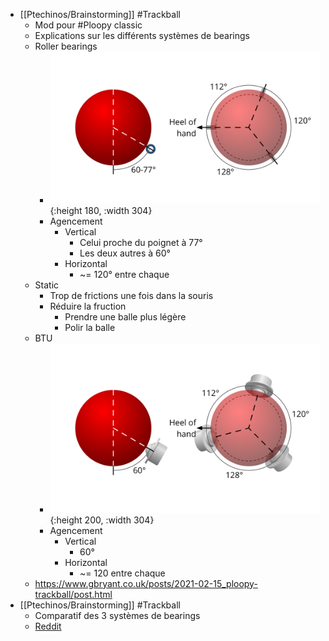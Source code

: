 - [[Ptechinos/Brainstorming]] #Trackball
	- Mod pour #Ploopy classic
	- Explications sur les différents systèmes de bearings
	- Roller bearings
		- ![Roller_bearings_agencement.png](../assets/Roller_bearings_agencement_1679773909456_0.png){:height 180, :width 304}
		- Agencement
			- Vertical
				- Celui proche du poignet à 77°
				- Les deux autres à 60°
			- Horizontal
				- ~= 120° entre chaque
	- Static
		- Trop de frictions une fois dans la souris
		- Réduire la fruction
			- Prendre une balle plus légère
			- Polir la balle
	- BTU
		- ![BTU_bearings_agencement.png](../assets/BTU_bearings_agencement_1679774067146_0.png){:height 200, :width 304}
		- Agencement
			- Vertical
				- 60°
			- Horizontal
				- ~= 120 entre chaque
	- https://www.gbryant.co.uk/posts/2021-02-15_ploopy-trackball/post.html
- [[Ptechinos/Brainstorming]] #Trackball
	- Comparatif des 3 systèmes de bearings
	- [Reddit](https://www.reddit.com/r/ErgoMechKeyboards/comments/yyu4ra/trackball_bearings_a_comparison_of_cheap_rollers/)